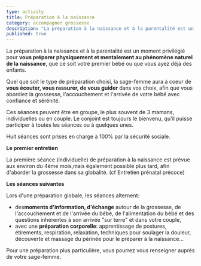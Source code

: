 ```yaml
---
type: activity
title: Préparation à la naissance
category: accompagner grossesse
description: "La préparation à la naissance et à la parentalité est un moment privilégié pour **vous préparer physiquement et mentalement au phénomène naturel de la naissance**, que ce soit votre premier bébé ou que vous ayez déjà des enfants..."
published: true
---
```






La préparation à la naissance et à la parentalité est un moment privilégié pour **vous préparer physiquement et mentalement au phénomène naturel de la naissance**, que ce soit votre premier bébé ou que vous ayez déjà des enfants.

Quel que soit le type de préparation choisi, la sage-femme aura à coeur de **vous écouter, vous rassurer, de vous guider** dans vos choix, afin que vous abordiez la grossesse, l'accouchement et l'arrivée de votre bébé avec confiance et sérénité.

Ces séances peuvent être en groupe, le plus souvent de 3 mamans, individuelles ou en couple. Le conjoint est toujours le bienvenu, qu'il puisse participer à toutes les séances ou à quelques unes.

Huit séances sont prises en charge à 100% par la sécurité sociale.

**Le premier entretien**

La première séance (individuelle) de préparation à la naissance est prévue aux environ du 4ème mois,mais également possible plus tard, afin d'aborder la grossesse dans sa globalité. (cf Entretien prénatal précoce)

**Les séances suivantes**

Lors d'une préparation globale, les séances alternent:

- des**moments d'information, d'échange** autour de la grossesse, de l'accouchement et de l'arrivée du bébé, de l'alimentation du bébé et des questions inhérentes à son arrivée "sur terre" et dans votre couple,
- avec une **préparation corporelle**: apprentissage de postures, étirements, respiration, relaxation, techniques pour soulager la douleur, découverte et massage du périnée pour le préparer à la naissance...

Pour une préparation plus particulière, vous pourrez vous renseigner auprès de votre sage-femme.​
